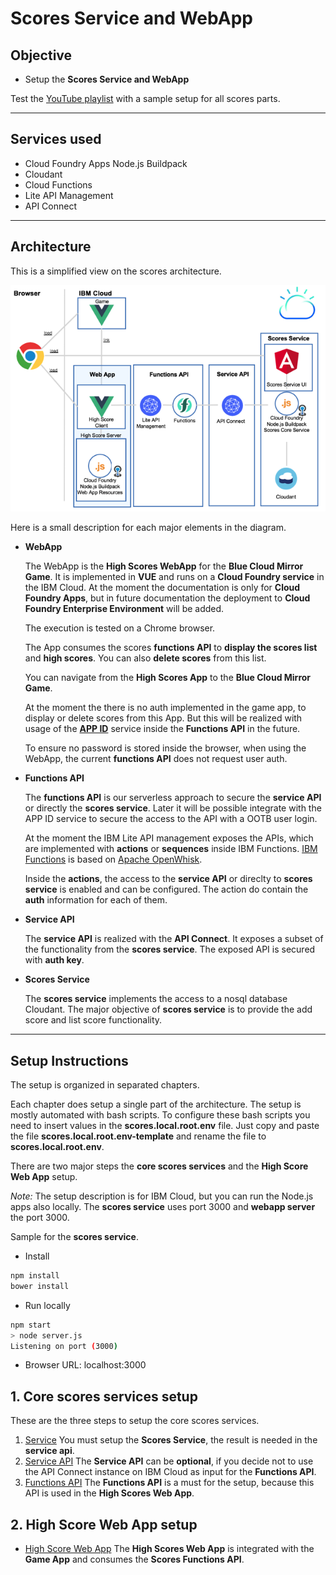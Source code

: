 # Scores Service and WebApp

## Objective

* Setup the **Scores Service and WebApp**

Test the 
[YouTube playlist](https://www.youtube.com/playlist?list=PLUte4WEyMEjWjJSL_MG692rL_hOna7MbD) with a sample setup for all scores parts.

---
## Services used

* Cloud Foundry Apps Node.js Buildpack
* Cloudant
* Cloud Functions
* Lite API Management
* API Connect

---
## Architecture

This is a simplified view on the scores architecture.

![scores service api](docimages/scores-architecture.png)

Here is a small description for each major elements in the diagram.

* **WebApp**
  
  The WebApp is the **High Scores WebApp** for the **Blue Cloud Mirror Game**.
  It is implemented in **VUE** and runs on a **Cloud Foundry service** in the IBM Cloud.
  At the moment the documentation is only for **Cloud Foundry Apps**, but in future documentation the deployment to **Cloud Foundry Enterprise Environment** will be added. 
  
  The execution is tested on a Chrome browser.

  The App consumes the scores **functions API** to **display the scores list** and **high scores**. You can also **delete scores** from this list.

  You can navigate from the **High Scores App** to the **Blue Cloud Mirror Game**.

  At the moment the there is no auth implemented in the game app, to display or delete scores from this App.
  But this will be realized with usage of the [**APP ID**](https://www.ibm.com/cloud/app-id) service inside the **Functions API** in the future.

  To ensure no password is stored inside the browser, when using the WebApp, the current **functions API** does not request user auth.

* **Functions API**
   
  The **functions API** is our serverless approach to secure the **service API** or directly the **scores service**. 
  Later it will be possible integrate with the APP ID service to secure the access to the API with a OOTB user login.
    
  At the moment the IBM Lite API management exposes the APIs, which are implemented with **actions** or **sequences** inside IBM Functions. [IBM Functions](https://console.bluemix.net/openwhisk/) is based on [Apache OpenWhisk](https://openwhisk.apache.org/).

  Inside the **actions**, the access to the **service API** or direclty to **scores service** is enabled and can be configured. The action do contain the **auth** information for each of them.

* **Service API**

  The **service API** is realized with the **API Connect**. It exposes a subset of the functionality from the **scores service**.
  The exposed API is secured with **auth key**.

* **Scores Service**
  
  The **scores service** implements the access to a nosql database Cloudant. The major objective of **scores service** is to provide the add score and list score functionality.
   
---
## Setup Instructions

The setup is organized in separated chapters.

Each chapter does setup a single part of the architecture. The setup is mostly automated with bash scripts. 
To configure these bash scripts you need to insert values in the **scores.local.root.env** file. Just copy and paste the file  **scores.local.root.env-template** and rename the file to **scores.local.root.env**.

There are two major steps the **core scores services** and the **High Score Web App** setup.

_Note:_ The setup description is for IBM Cloud, but you can run the Node.js apps also locally.
The **scores service** uses port 3000 and **webapp server** the port 3000.

Sample for the **scores service**.

 * Install
 ```sh
 npm install
 bower install
 ```
 * Run locally
 ```sh
 npm start
 > node server.js
 Listening on port (3000)
 ```

* Browser URL: localhost:3000


## 1. Core scores services setup

These are the three steps to setup the core scores services.

1. [Service](./service) 
You must setup the **Scores Service**, the result is needed in the **service api**. 
2. [Service API](./service-api) 
The **Service API** can be **optional**, if you decide not to use the API Connect instance on IBM Cloud as input for the **Functions API**.
3. [Functions API](./functions-api)
The **Functions API** is a must for the setup, because this API is used in the **High Scores Web App**.

## 2. High Score Web App setup

* [High Score Web App](./webapp)
The **High Scores Web App** is integrated with the **Game App** and consumes the **Scores Functions API**.

